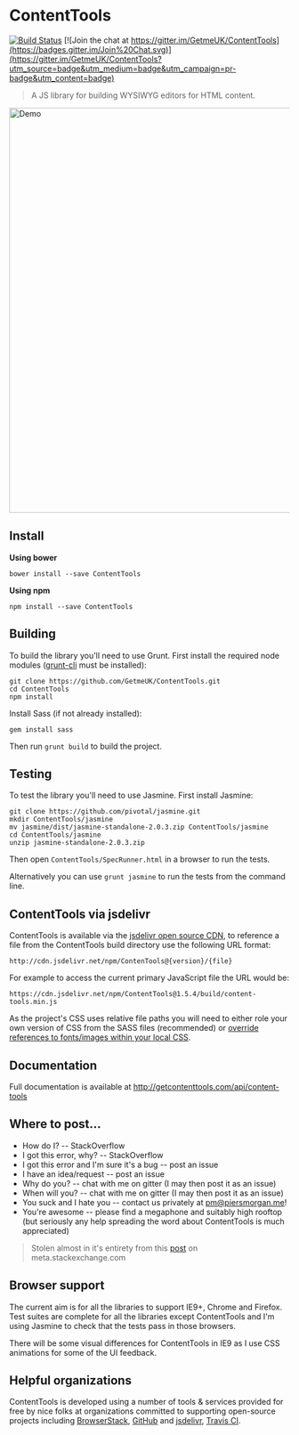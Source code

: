 # ContentTools

[![Build Status](https://travis-ci.org/GetmeUK/ContentTools.svg?branch=master)](https://travis-ci.org/GetmeUK/ContentTools)
[![Join the chat at https://gitter.im/GetmeUK/ContentTools](https://badges.gitter.im/Join%20Chat.svg)](https://gitter.im/GetmeUK/ContentTools?utm_source=badge&utm_medium=badge&utm_campaign=pr-badge&utm_content=badge)

> A JS library for building WYSIWYG editors for HTML content.

<a href="http://getcontenttools.com"><img width="728" src="http://getcontenttools.com/images/github-splash.png" alt="Demo"></a>

## Install

**Using bower**

```
bower install --save ContentTools
```

**Using npm**

```
npm install --save ContentTools
```

## Building
To build the library you'll need to use Grunt. First install the required node modules ([grunt-cli](http://gruntjs.com/getting-started) must be installed):
```
git clone https://github.com/GetmeUK/ContentTools.git
cd ContentTools
npm install
```

Install Sass (if not already installed):
```
gem install sass
```

Then run `grunt build` to build the project.

## Testing
To test the library you'll need to use Jasmine. First install Jasmine:
```
git clone https://github.com/pivotal/jasmine.git
mkdir ContentTools/jasmine
mv jasmine/dist/jasmine-standalone-2.0.3.zip ContentTools/jasmine
cd ContentTools/jasmine
unzip jasmine-standalone-2.0.3.zip
```

Then open `ContentTools/SpecRunner.html` in a browser to run the tests.

Alternatively you can use `grunt jasmine` to run the tests from the command line.

## ContentTools via jsdelivr

ContentTools is available via the [jsdelivr open source CDN](http://www.jsdelivr.com/), to reference a file from the ContentTools build directory use the following URL format:

`http://cdn.jsdelivr.net/npm/ContenTools@{version}/{file}`

For example to access the current primary JavaScript file the URL would be:

`https://cdn.jsdelivr.net/npm/ContentTools@1.5.4/build/content-tools.min.js`

As the project's CSS uses relative file paths you will need to either role your own version of CSS from the SASS files (recommended) or [override references to fonts/images within your local CSS](https://gist.github.com/anthonyjb/a6aec8ecfbfe6f875d5c6691687ba43d).


## Documentation
Full documentation is available at http://getcontenttools.com/api/content-tools

## Where to post...

- How do I? -- StackOverflow
- I got this error, why? -- StackOverflow
- I got this error and I'm sure it's a bug -- post an issue
- I have an idea/request -- post an issue
- Why do you? -- chat with me on gitter (I may then post it as an issue)
- When will you? -- chat with me on gitter (I may then post it as an issue)
- You suck and I hate you -- contact us privately at pm@piersmorgan.me!
- You're awesome -- please find a megaphone and suitably high rooftop (but seriously any help spreading the word about ContentTools is much appreciated)

> Stolen almost in it's entirety from this [post](http://meta.stackexchange.com/questions/3966/is-it-okay-to-use-stack-overflow-as-the-support-forum-for-a-product-or-project) on meta.stackexchange.com

## Browser support
The current aim is for all the libraries to support IE9+, Chrome and Firefox. Test suites are complete for all the libraries except ContentTools and I'm using Jasmine to check that the tests pass in those browsers.

There will be some visual differences for ContentTools in IE9 as I use CSS animations for some of the UI feedback.

## Helpful organizations
ContentTools is developed using a number of tools & services provided for free by nice folks at organizations committed to supporting open-source projects including [BrowserStack](http://www.browserstack.com), [GitHub](https://github.com) and [jsdelivr](http://www.jsdelivr.com/), [Travis CI](https://travis-ci.org).
